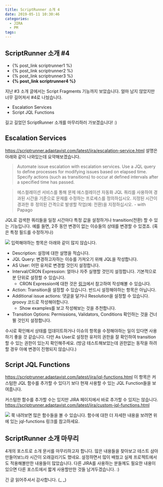 ```yaml
---
title: ScriptRunner 소개 4
date: 2019-05-11 10:30:46
categories:
  - JIRA
  - PM
tags:
---
```


## ScriptRunner 소개 #4

- {% post_link scriptrunner1 %}
- {% post_link scriptrunner2 %}
- {% post_link scriptrunner3 %}
- **{% post_link scriptrunner4 %}**

지난 #3 소개 글에서는 Script Fragments 기능까지 보았습니다.
얼마 남지 않았지만 너무 길어져서 #4로 나눴습니다.

- Escalation Services
- Script JQL Functions

길고 길었던 ScriptRunner 소개를 마무리하러 가보겠습니다! :)

## Escalation Services

<https://scriptrunner.adaptavist.com/latest/jira/escalation-service.html>
설명은 아래와 같이 나와있는데 요약해보겠습니다.

> Automate issue escalation with escalation services. Use a JQL query to define processes for modifying issues based on elapsed time. Specify actions (such as transitions) to occur at defined intervals after a specified time has passed.

> 에스컬레이션 서비스를 통해 문제 에스컬레이션 자동화 JQL 쿼리를 사용하여 경과된 시간을 기준으로 문제를 수정하는 프로세스를 정의하십시오. 지정된 시간이 경과한 후 정의된 간격으로 발생할 작업(예: 전환)을 지정하십시오. - with Papago

JQL로 검색한 쿼리들을 일정 시간마다 특정 값을 설정하거나 transition(전환) 할 수 있는 기능입니다.
예를 들면, 2주 동안 변경이 없는 이슈들의 상태를 변경할 수 있겠죠. (혹은 특정 필드를 수정하거나)

![](https://user-images.githubusercontent.com/5077086/57563668-59045900-73db-11e9-89fc-0eaf749e1ac4.png)
입력해야하는 항목은 아래와 같이 많지 않습니다.

- Description: 설정에 대한 설명을 적습니다.
- JQL Query: 변경하고자하는 이슈를 가져오기 위해 JQL을 작성합니다.
- AS User: 어떤 유저로 변경할 것인지 설정합니다.
- Interval/CRON Expression: 얼마나 자주 실행할 것인지 설정합니다. 기본적으로 분 단위로 설정할 수 있습니다.
  - CRON Expression에 대한 것은 [링크](https://crontab.guru/)에서 참고하여 작성해볼 수 있습니다.
- Action: Transition을 설정할 수 있습니다. 반드시 설정해야하는 항목은 아닙니다.
- Additional issue actions: 댓글을 달거나 Resolution을 설정할 수 있습니다. groovy 코드로 작성해야합니다.
  - Show examples를 보고 작성해보는 것을 추천합니다.
- Transition Options: Permissions, Validators, Conditions 확인하는 것을 건너뛸 것인지 설정합니다.

수시로 확인해서 상태를 업데이트하거나 이슈의 항목을 수정해야하는 일이 있다면 사용하기 좋을 것 같습니다.
다만 As User로 설정한 유저의 권한을 잘 확인하여 transition할 수 있는 권한이 있는지 확인해주세요.
(방금 테스트해보았는데 권한없는 동작을 하려할 경우 아예 변경이 진행되지 않습니다.)

## Script JQL Functions

<https://scriptrunner.adaptavist.com/latest/jira/jql-functions.html>
이 항목은 커스텀한 JQL 함수를 추가할 수 있다기 보다 현재 사용할 수 있는 JQL Function들을 보여줍니다.

커스텀한 함수를 추가할 수는 있지만 JIRA 페이지에서 바로 추가할 수 있지는 않습니다.
<https://scriptrunner.adaptavist.com/latest/jira/custom-jql-functions.html>

![](https://user-images.githubusercontent.com/5077086/57564512-c6b68200-73e7-11e9-8d67-b31c30b00467.png)
쭉 내려보면 많은 함수들을 볼 수 있습니다.
함수에 대한 더 자세한 내용을 보려면 위에 있는 jql-functions 링크를 참고하세요.

## ScriptRunner 소개 마무리

4개의 포스트로 소개 문서를 마무리하고자 합니다.
많은 내용들을 찾아보고 테스트 삼아 만들어보느라 시간이 오래걸리기도 했네요.
설정하면서 많이 배웠고 실제 프로젝트에서도 적용해볼만한 내용들이 많았습니다.
다른 JIRA를 사용하는 분들께도 필요한 내용이 있으면 다른 포스트에서 짧게 사용할만한 것들
남겨두겠습니다. :)

긴 글 읽어주셔서 감사합니다. (_ _)
